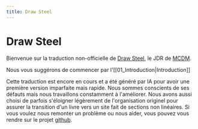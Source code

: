 ```yaml
---
title: Draw Steel
---
```

# Draw Steel

Bienvenue sur la traduction non-officielle de [Draw Steel](https://shop.mcdmproductions.com/collections/draw-steel), le JDR de [MCDM](https://shop.mcdmproductions.com/).

Nous vous suggérons de commencer par l'[[01_Introduction|Introduction]]

Cette traduction est encore en cours et a été généré par IA pour avoir une première version imparfaite mais rapide. Nous sommes conscients de ses défauts mais nous travaillons constamment à l'améliorer.
Nous avons aussi choisi de parfois s'éloigner légèrement de l'organisation originel pour assurer la transition d'un livre vers un site fait de sections non linéaires.
Si vous voulez nous remonter un problème ou nous aider, vous pouvez vous rendre sur le projet [github](https://github.com/Dimfacion/draw_steel_fr).